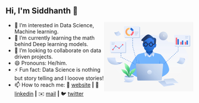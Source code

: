 ## Hi, I'm Siddhanth 👋
<img align='right' src="https://github.com/SiddhanthNB/DataScience-Portfolio/raw/master/Assests/Images/419-4198380-png-transparent-png.png" width="240">

- 🔭 I’m interested in Data Science, Machine learning.
- 🌱 I’m currently learning the math behind Deep learning models.
- 👯 I’m looking to collaborate on data driven projects.
- 😄 Pronouns: He/him.
- ⚡ Fun fact: Data Science is nothing but story telling and I looove stories!
- 📫 How to reach me: 
🏡 [website][website] **|** 
👔 [linkedin][linkedin] **|** 
✉️ [mail][mail] **|**
🐦 [twitter][twitter]



[website]: https://siddhanthnb.github.io/DataScience-Portfolio/
[twitter]: https://twitter.com/SiddhanthNB
[linkedin]: https://www.linkedin.com/in/siddhanth-nagendra-bhimakari/
[mail]: mailto:siddhanth.n.b@gmail.com
